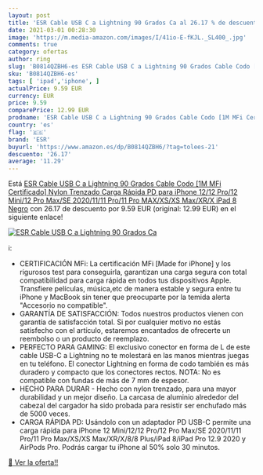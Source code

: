 ```yaml
---
layout: post
title: 'ESR Cable USB C a Lightning 90 Grados Ca al 26.17 % de descuento'
date: 2021-03-01 00:28:30
image: 'https://m.media-amazon.com/images/I/41io-E-fKJL._SL400_.jpg'
comments: true
category: ofertas
author: ring
slug: 'B0814QZBH6-es ESR Cable USB C a Lightning 90 Grados Cable Codo [1M MFi...'
sku: 'B0814QZBH6-es'
tags: [ 'ipad','iphone', ]
actualPrice: 9.59 EUR
currency: EUR
price: 9.59
comparePrice: 12.99 EUR
prodname: 'ESR Cable USB C a Lightning 90 Grados Cable Codo [1M MFi Certificado] Nylon Trenzado Carga Rápida PD para iPhone 12/12 Pro/12 Mini/12 Pro Max/SE 2020/11/11 Pro/11 Pro MAX/XS/XS Max/XR/X  iPad 8  Negro'
country: 'es'
flag: '🇪🇸'
brand: 'ESR'
buyurl: 'https://www.amazon.es/dp/B0814QZBH6/?tag=tolees-21'
descuento: '26.17'
average: '11.29'
---
```


Está [ESR Cable USB C a Lightning 90 Grados Cable Codo [1M MFi Certificado] Nylon Trenzado Carga Rápida PD para iPhone 12/12 Pro/12 Mini/12 Pro Max/SE 2020/11/11 Pro/11 Pro MAX/XS/XS Max/XR/X  iPad 8  Negro](https://www.amazon.es/dp/B0814QZBH6/?tag=tolees-21) con 26.17 de descuento por 9.59 EUR (original: 12.99 EUR) en el siguiente enlace!

[![ESR Cable USB C a Lightning 90 Grados Ca](https://m.media-amazon.com/images/I/41io-E-fKJL._SL400_.jpg)](https://www.amazon.es/dp/B0814QZBH6/?tag=tolees-21)

ℹ️:

- CERTIFICACIÓN MFi: La certificación MFi [Made for iPhone] y los rigurosos test para conseguirla, garantizan una carga segura con total compatibilidad para carga rápida en todos tus dispositivos Apple. Transfiere películas, música,etc de manera estable y segura entre tu iPhone y MacBook sin tener que preocuparte por la temida alerta "Accesorio no compatible".
- GARANTÍA DE SATISFACCIÓN: Todos nuestros productos vienen con garantía de satisfacción total. Si por cualquier motivo no estás satisfecho con el artículo, estaremos encantados de ofrecerte un reembolso o un producto de reemplazo.
- PERFECTO PARA GAMING: El exclusivo conector en forma de L de este cable USB-C a Lightning no te molestará en las manos mientras juegas en tu teléfono. El conector Lightning en forma de codo también es más duradero y compacto que los conectores rectos. NOTA: No es compatible con fundas de más de 7 mm de espesor.
- HECHO PARA DURAR - Hecho con nylon trenzado, para una mayor durabilidad y un mejor diseño. La carcasa de aluminio alrededor del cabezal del cargador ha sido probada para resistir ser enchufado más de 5000 veces.
- CARGA RÁPIDA PD: Usándolo con un adaptador PD USB-C permite una carga rápida para iPhone 12 Mini/12/12 Pro/12 Pro Max/SE 2020/11/11 Pro/11 Pro Max/XS/XS Max/XR/X/8/8 Plus/iPad 8/iPad Pro 12.9 2020 y AirPods Pro. Podrás cargar tu iPhone al 50% solo 30 minutos.

[🛒 Ver la oferta!!](https://www.amazon.es/dp/B0814QZBH6/?tag=tolees-21)

